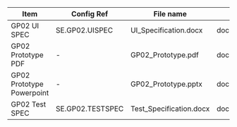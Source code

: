 | Item                      | Config Ref       | File name               | File directory           |
| ------------------------- | ---------------- | ----------------------- | ------------------------ |
| GP02 UI SPEC              | SE.GP02.UISPEC   | UI_Specification.docx   | docs/UI_Specification/   |
| GP02 Prototype PDF        | -                | GP02_Prototype.pdf      | docs/UI_Specification/   |
| GP02 Prototype Powerpoint | -                | GP02_Prototype.pptx     | docs/UI_Specification/   |
| GP02 Test SPEC            | SE.GP02.TESTSPEC | Test_Specification.docx | docs/Test_Specification/ |

